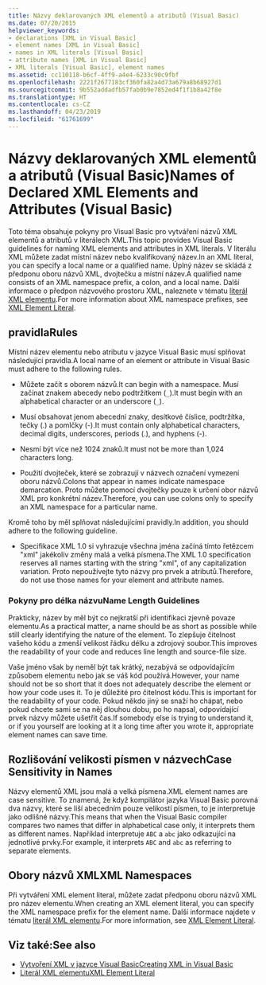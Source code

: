 ```yaml
---
title: Názvy deklarovaných XML elementů a atributů (Visual Basic)
ms.date: 07/20/2015
helpviewer_keywords:
- declarations [XML in Visual Basic]
- element names [XML in Visual Basic]
- names in XML literals [Visual Basic]
- attribute names [XML in Visual Basic]
- XML literals [Visual Basic], element names
ms.assetid: cc110118-b6cf-4ff9-a4e4-6233c90c9fbf
ms.openlocfilehash: 2221f2677183cf360fa82a4d73a679a8b68927d1
ms.sourcegitcommit: 9b552addadfb57fab0b9e7852ed4f1f1b8a42f8e
ms.translationtype: HT
ms.contentlocale: cs-CZ
ms.lasthandoff: 04/23/2019
ms.locfileid: "61761699"
---
```

# <a name="names-of-declared-xml-elements-and-attributes-visual-basic"></a><span data-ttu-id="4af7e-102">Názvy deklarovaných XML elementů a atributů (Visual Basic)</span><span class="sxs-lookup"><span data-stu-id="4af7e-102">Names of Declared XML Elements and Attributes (Visual Basic)</span></span>
<span data-ttu-id="4af7e-103">Toto téma obsahuje pokyny pro Visual Basic pro vytváření názvů XML elementů a atributů v literálech XML.</span><span class="sxs-lookup"><span data-stu-id="4af7e-103">This topic provides Visual Basic guidelines for naming XML elements and attributes in XML literals.</span></span>  <span data-ttu-id="4af7e-104">V literálu XML můžete zadat místní název nebo kvalifikovaný název.</span><span class="sxs-lookup"><span data-stu-id="4af7e-104">In an XML literal, you can specify a local name or a qualified name.</span></span> <span data-ttu-id="4af7e-105">Úplný název se skládá z předponu oboru názvů XML, dvojtečku a místní název.</span><span class="sxs-lookup"><span data-stu-id="4af7e-105">A qualified name consists of an XML namespace prefix, a colon, and a local name.</span></span> <span data-ttu-id="4af7e-106">Další informace o předpon názvového prostoru XML, naleznete v tématu [literál XML elementu](../../../../visual-basic/language-reference/xml-literals/xml-element-literal.md).</span><span class="sxs-lookup"><span data-stu-id="4af7e-106">For more information about XML namespace prefixes, see [XML Element Literal](../../../../visual-basic/language-reference/xml-literals/xml-element-literal.md).</span></span>  
  
## <a name="rules"></a><span data-ttu-id="4af7e-107">pravidla</span><span class="sxs-lookup"><span data-stu-id="4af7e-107">Rules</span></span>  
 <span data-ttu-id="4af7e-108">Místní název elementu nebo atributu v jazyce Visual Basic musí splňovat následující pravidla.</span><span class="sxs-lookup"><span data-stu-id="4af7e-108">A local name of an element or attribute in Visual Basic must adhere to the following rules.</span></span>  
  
- <span data-ttu-id="4af7e-109">Můžete začít s oborem názvů.</span><span class="sxs-lookup"><span data-stu-id="4af7e-109">It can begin with a namespace.</span></span> <span data-ttu-id="4af7e-110">Musí začínat znakem abecedy nebo podtržítkem (`_`).</span><span class="sxs-lookup"><span data-stu-id="4af7e-110">It must begin with an alphabetical character or an underscore (`_`).</span></span>  
  
- <span data-ttu-id="4af7e-111">Musí obsahovat jenom abecední znaky, desítkové číslice, podtržítka, tečky (.) a pomlčky (-).</span><span class="sxs-lookup"><span data-stu-id="4af7e-111">It must contain only alphabetical characters, decimal digits, underscores, periods (.), and hyphens (-).</span></span>  
  
- <span data-ttu-id="4af7e-112">Nesmí být více než 1024 znaků.</span><span class="sxs-lookup"><span data-stu-id="4af7e-112">It must not be more than 1,024 characters long.</span></span>  
  
- <span data-ttu-id="4af7e-113">Použití dvojteček, které se zobrazují v názvech označení vymezení oboru názvů.</span><span class="sxs-lookup"><span data-stu-id="4af7e-113">Colons that appear in names indicate namespace demarcation.</span></span> <span data-ttu-id="4af7e-114">Proto můžete pomocí dvojtečky pouze k určení obor názvů XML pro konkrétní název.</span><span class="sxs-lookup"><span data-stu-id="4af7e-114">Therefore, you can use colons only to specify an XML namespace for a particular name.</span></span>  
  
 <span data-ttu-id="4af7e-115">Kromě toho by měl splňovat následujícími pravidly.</span><span class="sxs-lookup"><span data-stu-id="4af7e-115">In addition, you should adhere to the following guideline.</span></span>  
  
- <span data-ttu-id="4af7e-116">Specifikace XML 1.0 si vyhrazuje všechna jména začíná tímto řetězcem "xml" jakékoliv změny malá a velká písmena.</span><span class="sxs-lookup"><span data-stu-id="4af7e-116">The XML 1.0 specification reserves all names starting with the string "xml", of any capitalization variation.</span></span> <span data-ttu-id="4af7e-117">Proto nepoužívejte tyto názvy pro prvek a atributů.</span><span class="sxs-lookup"><span data-stu-id="4af7e-117">Therefore, do not use those names for your element and attribute names.</span></span>  
  
### <a name="name-length-guidelines"></a><span data-ttu-id="4af7e-118">Pokyny pro délka názvu</span><span class="sxs-lookup"><span data-stu-id="4af7e-118">Name Length Guidelines</span></span>  
 <span data-ttu-id="4af7e-119">Prakticky, název by měl být co nejkratší při identifikaci zjevně povaze elementu.</span><span class="sxs-lookup"><span data-stu-id="4af7e-119">As a practical matter, a name should be as short as possible while still clearly identifying the nature of the element.</span></span> <span data-ttu-id="4af7e-120">To zlepšuje čitelnost vašeho kódu a zmenší velikost řádku délku a zdrojový soubor.</span><span class="sxs-lookup"><span data-stu-id="4af7e-120">This improves the readability of your code and reduces line length and source-file size.</span></span>  
  
 <span data-ttu-id="4af7e-121">Vaše jméno však by neměl být tak krátký, nezabývá se odpovídajícím způsobem elementu nebo jak se váš kód používá.</span><span class="sxs-lookup"><span data-stu-id="4af7e-121">However, your name should not be so short that it does not adequately describe the element or how your code uses it.</span></span> <span data-ttu-id="4af7e-122">To je důležité pro čitelnost kódu.</span><span class="sxs-lookup"><span data-stu-id="4af7e-122">This is important for the readability of your code.</span></span> <span data-ttu-id="4af7e-123">Pokud někdo jiný se snaží ho chápat, nebo pokud chcete sami se na něj dlouhou dobu, po ho napsal, odpovídající prvek názvy můžete ušetřit čas.</span><span class="sxs-lookup"><span data-stu-id="4af7e-123">If somebody else is trying to understand it, or if you yourself are looking at it a long time after you wrote it, appropriate element names can save time.</span></span>  
  
## <a name="case-sensitivity-in-names"></a><span data-ttu-id="4af7e-124">Rozlišování velikosti písmen v názvech</span><span class="sxs-lookup"><span data-stu-id="4af7e-124">Case Sensitivity in Names</span></span>  
 <span data-ttu-id="4af7e-125">Názvy elementů XML jsou malá a velká písmena.</span><span class="sxs-lookup"><span data-stu-id="4af7e-125">XML element names are case sensitive.</span></span> <span data-ttu-id="4af7e-126">To znamená, že když kompilátor jazyka Visual Basic porovná dva názvy, které se liší abecedním pouze velikostí písmen, to je interpretuje jako odlišné názvy.</span><span class="sxs-lookup"><span data-stu-id="4af7e-126">This means that when the Visual Basic compiler compares two names that differ in alphabetical case only, it interprets them as different names.</span></span> <span data-ttu-id="4af7e-127">Například interpretuje `ABC` a `abc` jako odkazující na jednotlivé prvky.</span><span class="sxs-lookup"><span data-stu-id="4af7e-127">For example, it interprets `ABC` and `abc` as referring to separate elements.</span></span>  
  
## <a name="xml-namespaces"></a><span data-ttu-id="4af7e-128">Obory názvů XML</span><span class="sxs-lookup"><span data-stu-id="4af7e-128">XML Namespaces</span></span>  
 <span data-ttu-id="4af7e-129">Při vytváření XML element literal, můžete zadat předponu oboru názvů XML pro název elementu.</span><span class="sxs-lookup"><span data-stu-id="4af7e-129">When creating an XML element literal, you can specify the XML namespace prefix for the element name.</span></span> <span data-ttu-id="4af7e-130">Další informace najdete v tématu [literál XML elementu](../../../../visual-basic/language-reference/xml-literals/xml-element-literal.md).</span><span class="sxs-lookup"><span data-stu-id="4af7e-130">For more information, see [XML Element Literal](../../../../visual-basic/language-reference/xml-literals/xml-element-literal.md).</span></span>  
  
## <a name="see-also"></a><span data-ttu-id="4af7e-131">Viz také:</span><span class="sxs-lookup"><span data-stu-id="4af7e-131">See also</span></span>

- [<span data-ttu-id="4af7e-132">Vytvoření XML v jazyce Visual Basic</span><span class="sxs-lookup"><span data-stu-id="4af7e-132">Creating XML in Visual Basic</span></span>](../../../../visual-basic/programming-guide/language-features/xml/creating-xml.md)
- [<span data-ttu-id="4af7e-133">Literál XML elementu</span><span class="sxs-lookup"><span data-stu-id="4af7e-133">XML Element Literal</span></span>](../../../../visual-basic/language-reference/xml-literals/xml-element-literal.md)
